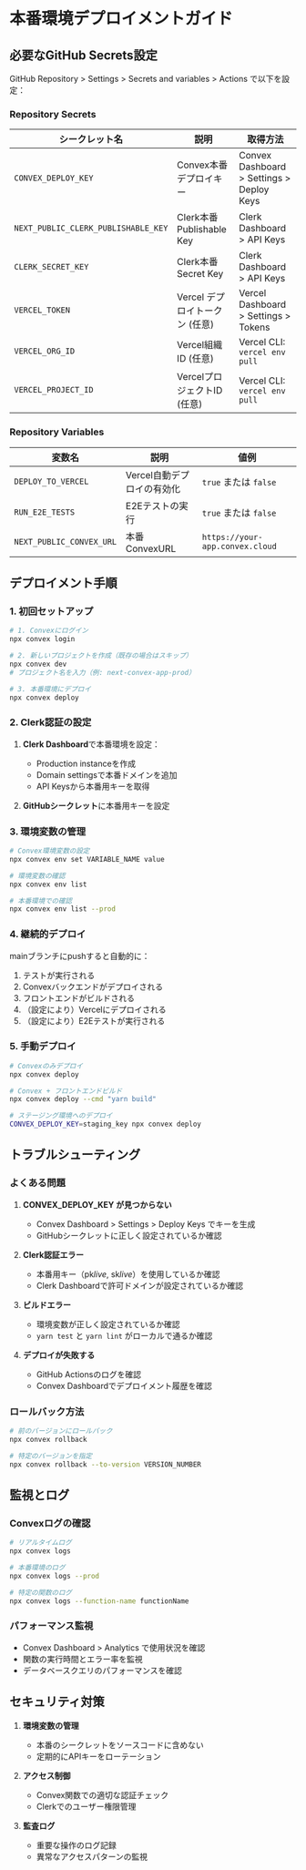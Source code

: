 # 本番環境デプロイメントガイド

## 必要なGitHub Secrets設定

GitHub Repository > Settings > Secrets and variables > Actions で以下を設定：

### **Repository Secrets**

| シークレット名                      | 説明                           | 取得方法                                  |
| ----------------------------------- | ------------------------------ | ----------------------------------------- |
| `CONVEX_DEPLOY_KEY`                 | Convex本番デプロイキー         | Convex Dashboard > Settings > Deploy Keys |
| `NEXT_PUBLIC_CLERK_PUBLISHABLE_KEY` | Clerk本番Publishable Key       | Clerk Dashboard > API Keys                |
| `CLERK_SECRET_KEY`                  | Clerk本番Secret Key            | Clerk Dashboard > API Keys                |
| `VERCEL_TOKEN`                      | Vercel デプロイトークン (任意) | Vercel Dashboard > Settings > Tokens      |
| `VERCEL_ORG_ID`                     | Vercel組織ID (任意)            | Vercel CLI: `vercel env pull`             |
| `VERCEL_PROJECT_ID`                 | VercelプロジェクトID (任意)    | Vercel CLI: `vercel env pull`             |

### **Repository Variables**

| 変数名                   | 説明                       | 値例                            |
| ------------------------ | -------------------------- | ------------------------------- |
| `DEPLOY_TO_VERCEL`       | Vercel自動デプロイの有効化 | `true` または `false`           |
| `RUN_E2E_TESTS`          | E2Eテストの実行            | `true` または `false`           |
| `NEXT_PUBLIC_CONVEX_URL` | 本番ConvexURL              | `https://your-app.convex.cloud` |

## デプロイメント手順

### 1. **初回セットアップ**

```bash
# 1. Convexにログイン
npx convex login

# 2. 新しいプロジェクトを作成（既存の場合はスキップ）
npx convex dev
# プロジェクト名を入力（例: next-convex-app-prod）

# 3. 本番環境にデプロイ
npx convex deploy
```

### 2. **Clerk認証の設定**

1. **Clerk Dashboard**で本番環境を設定：

   - Production instanceを作成
   - Domain settingsで本番ドメインを追加
   - API Keysから本番用キーを取得

2. **GitHubシークレット**に本番用キーを設定

### 3. **環境変数の管理**

```bash
# Convex環境変数の設定
npx convex env set VARIABLE_NAME value

# 環境変数の確認
npx convex env list

# 本番環境での確認
npx convex env list --prod
```

### 4. **継続的デプロイ**

mainブランチにpushすると自動的に：

1. テストが実行される
2. Convexバックエンドがデプロイされる
3. フロントエンドがビルドされる
4. （設定により）Vercelにデプロイされる
5. （設定により）E2Eテストが実行される

### 5. **手動デプロイ**

```bash
# Convexのみデプロイ
npx convex deploy

# Convex + フロントエンドビルド
npx convex deploy --cmd "yarn build"

# ステージング環境へのデプロイ
CONVEX_DEPLOY_KEY=staging_key npx convex deploy
```

## トラブルシューティング

### **よくある問題**

1. **CONVEX_DEPLOY_KEY が見つからない**

   - Convex Dashboard > Settings > Deploy Keys でキーを生成
   - GitHubシークレットに正しく設定されているか確認

2. **Clerk認証エラー**

   - 本番用キー（pk*live*, sk*live*）を使用しているか確認
   - Clerk Dashboardで許可ドメインが設定されているか確認

3. **ビルドエラー**

   - 環境変数が正しく設定されているか確認
   - `yarn test` と `yarn lint` がローカルで通るか確認

4. **デプロイが失敗する**
   - GitHub Actionsのログを確認
   - Convex Dashboardでデプロイメント履歴を確認

### **ロールバック方法**

```bash
# 前のバージョンにロールバック
npx convex rollback

# 特定のバージョンを指定
npx convex rollback --to-version VERSION_NUMBER
```

## 監視とログ

### **Convexログの確認**

```bash
# リアルタイムログ
npx convex logs

# 本番環境のログ
npx convex logs --prod

# 特定の関数のログ
npx convex logs --function-name functionName
```

### **パフォーマンス監視**

- Convex Dashboard > Analytics で使用状況を確認
- 関数の実行時間とエラー率を監視
- データベースクエリのパフォーマンスを確認

## セキュリティ対策

1. **環境変数の管理**

   - 本番のシークレットをソースコードに含めない
   - 定期的にAPIキーをローテーション

2. **アクセス制御**

   - Convex関数での適切な認証チェック
   - Clerkでのユーザー権限管理

3. **監査ログ**
   - 重要な操作のログ記録
   - 異常なアクセスパターンの監視
